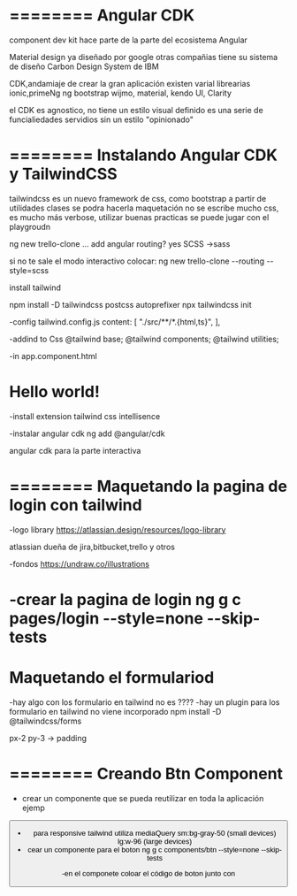 ========
Angular CDK
========
component dev kit
hace parte de la parte del ecosistema Angular

Material design ya diseñado por google
otras compañias tiene su sistema de diseño
Carbon Design System de IBM

CDK,andamiaje de crear la gran aplicación
existen varial librearias 
ionic,primeNg ng bootstrap wijmo, material, kendo UI, Clarity

el CDK es agnostico, no tiene un estilo visual definido es una serie de 
	funcialiedades
	servidios
sin un estilo "opinionado"

========
Instalando Angular CDK y TailwindCSS
========
tailwindcss es un nuevo framework de css, como bootstrap 
a partir de utilidades clases se podra hacerla maquetación
no se escribe mucho css, es mucho más verbose, utilizar buenas practicas se puede jugar con el playgroudn

ng new trello-clone
... add angular routing? yes
SCSS ->sass

si no te sale el modo interactivo colocar:
ng new trello-clone --routing --style=scss

install tailwind

npm install -D tailwindcss postcss autoprefixer
npx tailwindcss init

-config tailwind.config.js
content: [
    "./src/**/*.{html,ts}",
  ],


 -addind to Css
	@tailwind base;
	@tailwind components;
	@tailwind utilities;

-in app.component.html
<h1 class="text-3xl font-bold underline">
  Hello world!
</h1>
-install extension tailwind css intellisence

-instalar angular cdk
ng add @angular/cdk

angular cdk para la parte interactiva

========
Maquetando la pagina de login con tailwind
========
-logo library
https://atlassian.design/resources/logo-library

atlassian dueña de jira,bitbucket,trello y otros

-fondos
https://undraw.co/illustrations

-crear la pagina de login
ng g c pages/login --style=none --skip-tests
========
Maquetando el formulariod
========
-hay algo con los formulario en tailwind no es ????
-hay un plugin para los formulario en tailwind no viene incorporado
	npm install -D @tailwindcss/forms

px-2 py-3  -> padding

========
Creando Btn Component
========
- crear un componente que se pueda reutilizar en toda la aplicación
ejemp
<button class="bg-blue-500 text-white px-2 py-3 rounded">

- para responsive tailwind utiliza mediaQuery
sm:bg-gray-50  (small devices)
lg:w-96	(large devices)
- cear un componente para el boton
ng g c components/btn --style=none --skip-tests

-en el componete coloar el código de boton junto con
<ng-content></ng-content>
